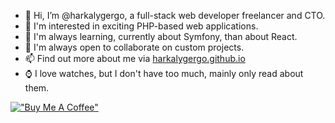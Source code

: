 - 👋 Hi, I’m @harkalygergo, a full-stack web developer freelancer and CTO.
- 👀 I'm interested in exciting PHP-based web applications.
- 🌱 I'm always learning, currently about Symfony, than about React. 
- 💞️ I'm always open to collaborate on custom projects.
- 📫 Find out more about me via [harkalygergo.github.io](https://harkalygergo.github.io/)
- ⌚ I love watches, but I don't have too much, mainly only read about them.

[!["Buy Me A Coffee"](https://www.buymeacoffee.com/assets/img/custom_images/orange_img.png)](https://www.buymeacoffee.com/harkalygergo)

<!---
harkalygergo/harkalygergo is a ✨ special ✨ repository because its `README.md` (this file) appears on your GitHub profile.
You can click the Preview link to take a look at your changes.
--->

